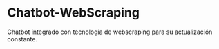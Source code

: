 # Chatbot-WebScraping
Chatbot integrado con tecnología de webscraping para su actualización constante.
